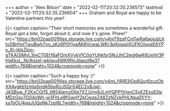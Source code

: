 +++
author = "Alex Bilson"
date = "2022-02-11T20:32:35.236573"
lastmod = "2022-02-11T20:32:35.236604"
+++
Graham and Royal are happy to be Valentine partners this year!

{{< caption caption="Their short memories are sometimes a wonderful gift. Royal got a bite, forgot about it, and now it's gone. Phew!" src="https://bn02pap001files.storage.live.com/y4mT9zqFCnl1wRa6agiubLhtvDBrHxfTwuBwh7vn_sKz6P0YiyaiMi8VcwaLWKr3eXoiasijXUFKOIxpeE6YPy_Xl-rklsZIoo-gTKAI3iMvL3mCT0Et16aFDmXVykVfC0qYUhkfsrSNJJhC2egl6wK6UxhV3PHxKkxL_NcRqzeI-wkIwu4WK9fInJtlapzl9e3?width=768&height=1024&cropmode=none" >}}

{{< caption caption="Such a happy boy :)" src="https://bn02pap001files.storage.live.com/y4mj_fjRjR3IGp8Qur6zuzObXXAvgkb1zmtaSndA5bpRzJSQn54EC2v8Jwl-JASBsw_F2KxCGI15_tl9S4iemz0Xe7X7_Urm8JLmYQPP1VignC5yEZEss93lsMDzGsv7G04xWh-w3FhLe8fGwnY2kCwzeZ48ZzNZykPHLNpa5fjYY-xs7pOU4qgJUQpNk7zpI8L?width=768&height=1024&cropmode=none" >}}


